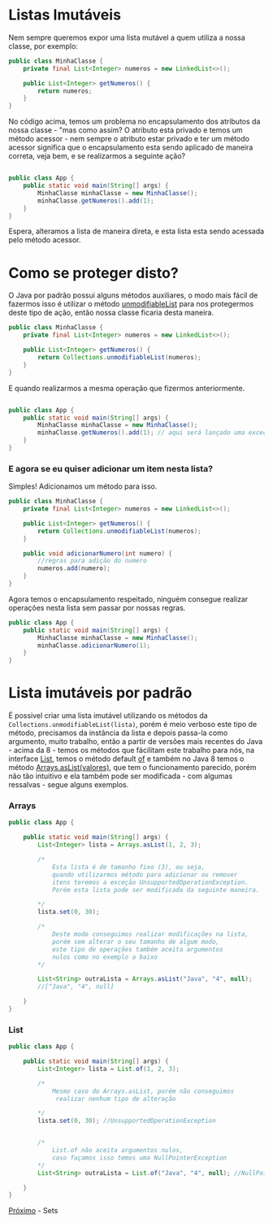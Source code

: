 # Listas Imutáveis

Nem sempre queremos expor uma lista mutável a quem utiliza a nossa classe, por exemplo:

```java
public class MinhaClasse {
    private final List<Integer> numeros = new LinkedList<>();

    public List<Integer> getNumeros() {
        return numeros;
    }
}
```

No código acima, temos um problema no encapsulamento dos atributos da nossa classe - "mas como assim? O atributo esta privado e temos um método acessor - nem sempre o atributo estar privado e ter um método acessor significa que o encapsulamento esta sendo aplicado de maneira correta, veja bem, e se realizarmos a seguinte ação?

```java

public class App {
    public static void main(String[] args) {
        MinhaClasse minhaClasse = new MinhaClasse();
        minhaClasse.getNumeros().add(1);
    }
}
``` 

Espera, alteramos a lista de maneira direta, e esta lista esta sendo acessada pelo método acessor.

# Como se proteger disto?

O Java por padrão possui alguns métodos auxiliares, o modo mais fácil de fazermos isso é utilizar o método [unmodifiableList](https://docs.oracle.com/javase/8/docs/api/?java/util/Collections.html) para nos protegermos deste tipo de ação, então nossa classe ficaria desta maneira.


```java
public class MinhaClasse {
    private final List<Integer> numeros = new LinkedList<>();

    public List<Integer> getNumeros() {
        return Collections.unmodifiableList(numeros);
    }
}
```

E quando realizarmos a mesma operação que fizermos anteriormente.

```java

public class App {
    public static void main(String[] args) {
        MinhaClasse minhaClasse = new MinhaClasse();
        minhaClasse.getNumeros().add(1); // aqui será lançado uma exceção do tipo UnsupportedOperationException
    }
}
``` 

### E agora se eu quiser adicionar um item nesta lista?

Simples! Adicionamos um método para isso.

```java
public class MinhaClasse {
    private final List<Integer> numeros = new LinkedList<>();

    public List<Integer> getNumeros() {
        return Collections.unmodifiableList(numeros);
    }

    public void adicionarNumero(int numero) {
        //regras para adição do numero
        numeros.add(numero);
    }
}
```
Agora temos o encapsulamento respeitado, ninguém consegue realizar operações nesta lista sem passar por nossas regras.

```java
public class App {
    public static void main(String[] args) {
        MinhaClasse minhaClasse = new MinhaClasse();
        minhaClasse.adicionarNumero(1);
    }
}
``` 

# Lista imutáveis por padrão

É possivel criar uma lista imutável utilizando os métodos da ```Collections.unmodifiableList(lista)```, porém é meio verboso este tipo de método, precisamos da instância da lista e depois passa-la como argumento, muito trabalho, então a partir de versões mais recentes do Java - acima da 8 - temos os métodos que fácilitam este trabalho para nós, na interface [List](https://docs.oracle.com/en/java/javase/11/docs/api/java.base/java/util/List.html), temos o método default [of](https://docs.oracle.com/en/java/javase/11/docs/api/java.base/java/util/List.html#of(E...)) e também no Java 8 temos o método [Arrays.asList(valores)](https://docs.oracle.com/en/java/javase/11/docs/api/java.base/java/util/Arrays.html), que tem o funcionamento parecido, porém não tão intuitivo e ela também pode ser modificada - com algumas ressalvas - segue alguns exemplos.


### Arrays

```java
public class App {

    public static void main(String[] args) {
        List<Integer> lista = Arrays.asList(1, 2, 3);

        /*
            Esta lista é de tamanho fixo (3), ou seja, 
            quando utilizarmos método para adicionar ou remover 
            itens teremos a exceção UnsupportedOperationException.
            Porém esta lista pode ser modificada da seguinte maneira.

        */
        lista.set(0, 30);

        /*
            Deste modo conseguimos realizar modificações na lista, 
            porém sem alterar o seu tamanho de algum modo,
            este tipo de operações também aceita argumentos 
            nulos como no exemplo a baixo
        */

        List<String> outraLista = Arrays.asList("Java", "4", null);
        //["Java", "4", null]

    }
}
```

### List

```java
public class App {

    public static void main(String[] args) {
        List<Integer> lista = List.of(1, 2, 3);

        /*
            Mesmo caso do Arrays.asList, porém não conseguimos
             realizar nenhum tipo de alteração

        */
        lista.set(0, 30); //UnsupportedOperationException


        /*
            List.of não aceita argumentos nulos, 
            caso façamos isso temos uma NullPointerException
        */
        List<String> outraLista = List.of("Java", "4", null); //NullPointerException

    }
}
```

[Próximo](./13-Sets.md) - Sets

